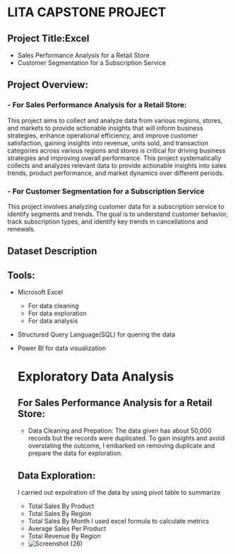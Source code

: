 # LITA CAPSTONE PROJECT

## Project Title:Excel
 - Sales Performance Analysis for a Retail Store
 - Customer Segmentation for a Subscription Service
  
## Project Overview:
### - For Sales Performance Analysis for a Retail Store:
This project aims to collect and analyze data from various regions, stores, and markets to provide actionable insights that will inform business strategies, enhance operational efficiency, and improve customer satisfaction, gaining insights into revenue, units sold, and transaction categories across various regions and stores is critical for driving business strategies and improving overall performance. This project systematically collects and analyzes relevant data to provide actionable insights into sales trends, product performance, and market dynamics over different periods.

### - For Customer Segmentation for a Subscription Service
   This project involves analyzing customer data for a subscription service to identify 
segments and trends. The goal is to understand customer behavior, track subscription types, 
and identify key trends in cancellations and renewals.

## Dataset Description

## Tools:
- Microsoft Excel
   - For data cleaning
   - For data exploration
   -  For data analysis
- Structured Query Language(SQL) for quering the data
- Power BI for data visualization
  
  # Exploratory Data Analysis
  ## For Sales Performance Analysis for a Retail Store:
  - Data Cleaning and Prepation: The data given has about 50,000 records but the records were duplicated. To gain insights and avoid overstating the outcome, I embarked on removing duplicate and prepare the data for exploration.
  ## Data Exploration:
  I carried out expolration of the data by using pivot table to summarize
    - Total Sales By Product
    - Total Sales By Region
    - Total Sales By Month
  I used excel formula to calculate metrics
   - Average Sales Per Product
   - Total Revenue By Region
   - ![Screenshot (26)](https://github.com/user-attachments/assets/bd7e84fe-b7d1-4f8c-8fa6-120fd7c45f1c)

    
